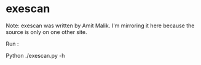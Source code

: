 # exescan
Note: exescan was written by Amit Malik. I'm mirroring it here because the source is only on one other site.

Run : 

Python ./exescan.py -h